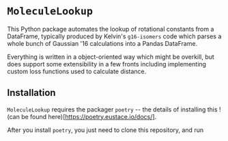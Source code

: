 # `MoleculeLookup`

This Python package automates the lookup of rotational constants from a
DataFrame, typically produced by Kelvin's `g16-isomers` code which parses
a whole bunch of Gaussian '16 calculations into a Pandas DataFrame.

Everything is written in a object-oriented way which might be overkill,
but does support some extensibility in a few fronts including implementing
custom loss functions used to calculate distance.

## Installation

`MoleculeLookup` requires the packager `poetry` -- the details of installing
this !(can be found here)[https://poetry.eustace.io/docs/].

After you install `poetry`, you just need to clone this repository, and run
